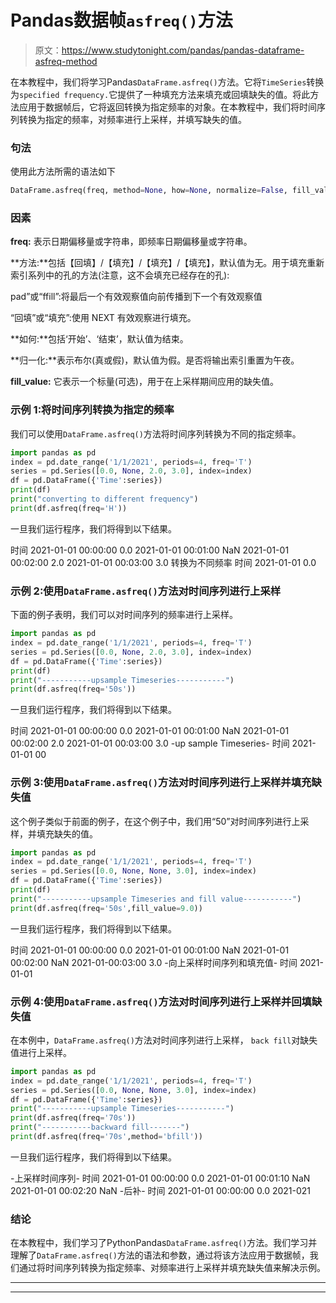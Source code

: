 # Pandas数据帧`asfreq()`方法

> 原文：<https://www.studytonight.com/pandas/pandas-dataframe-asfreq-method>

在本教程中，我们将学习Pandas`DataFrame.asfreq()`方法。它将`TimeSeries`转换为`specified frequency.`它提供了一种填充方法来填充或回填缺失的值。将此方法应用于数据帧后，它将返回转换为指定频率的对象。在本教程中，我们将时间序列转换为指定的频率，对频率进行上采样，并填写缺失的值。

### 句法

使用此方法所需的语法如下

```py
DataFrame.asfreq(freq, method=None, how=None, normalize=False, fill_value=None)
```

### 因素

**freq:** 表示日期偏移量或字符串，即频率日期偏移量或字符串。

**方法:**包括【回填】/【填充】/【填充】/【填充】，默认值为无。用于填充重新索引系列中的孔的方法(注意，这不会填充已经存在的孔):

pad”或“ffill”:将最后一个有效观察值向前传播到下一个有效观察值

“回填”或“填充”:使用 NEXT 有效观察进行填充。

**如何:**包括‘开始’、‘结束’，默认值为结束。

**归一化:**表示布尔(真或假)，默认值为假。是否将输出索引重置为午夜。

**fill_value:** 它表示一个标量(可选)，用于在上采样期间应用的缺失值。

### 示例 1:将时间序列转换为指定的频率

我们可以使用`DataFrame.asfreq()`方法将时间序列转换为不同的指定频率。

```py
import pandas as pd
index = pd.date_range('1/1/2021', periods=4, freq='T')
series = pd.Series([0.0, None, 2.0, 3.0], index=index)
df = pd.DataFrame({'Time':series})
print(df)
print("converting to different frequency")
print(df.asfreq(freq='H'))
```

一旦我们运行程序，我们将得到以下结果。

时间
2021-01-01 00:00:00 0.0
2021-01-01 00:01:00 NaN
2021-01-01 00:02:00 2.0
2021-01-01 00:03:00 3.0
转换为不同频率
时间
2021-01-01 0.0

### 示例 2:使用`DataFrame.asfreq()`方法对时间序列进行上采样

下面的例子表明，我们可以对时间序列的频率进行上采样。

```py
import pandas as pd
index = pd.date_range('1/1/2021', periods=4, freq='T')
series = pd.Series([0.0, None, 2.0, 3.0], index=index)
df = pd.DataFrame({'Time':series})
print(df)
print("-----------upsample Timeseries-----------")
print(df.asfreq(freq='50s'))
```

一旦我们运行程序，我们将得到以下结果。

时间
2021-01-01 00:00:00 0.0
2021-01-01 00:01:00 NaN
2021-01-01 00:02:00 2.0
2021-01-01 00:03:00 3.0
-up sample Timeseries-
时间
2021-01-01 00

### 示例 3:使用`DataFrame.asfreq()`方法对时间序列进行上采样并填充缺失值

这个例子类似于前面的例子，在这个例子中，我们用“50”对时间序列进行上采样，并填充缺失的值。

```py
import pandas as pd
index = pd.date_range('1/1/2021', periods=4, freq='T')
series = pd.Series([0.0, None, None, 3.0], index=index)
df = pd.DataFrame({'Time':series})
print(df)
print("-----------upsample Timeseries and fill value-----------")
print(df.asfreq(freq='50s',fill_value=9.0))
```

一旦我们运行程序，我们将得到以下结果。

时间
2021-01-01 00:00:00 0.0
2021-01-01 00:01:00 NaN
2021-01-01 00:02:00 NaN
2021-01-00:03:00 3.0
-向上采样时间序列和填充值-
时间
2021-01-01

### 示例 4:使用`DataFrame.asfreq()`方法对时间序列进行上采样并回填缺失值

在本例中，`DataFrame.asfreq()`方法对时间序列进行上采样， `back fill`对缺失值进行上采样。

```py
import pandas as pd
index = pd.date_range('1/1/2021', periods=4, freq='T')
series = pd.Series([0.0, None, None, 3.0], index=index)
df = pd.DataFrame({'Time':series})
print("-----------upsample Timeseries-----------")
print(df.asfreq(freq='70s'))
print("-----------backward fill-------")
print(df.asfreq(freq='70s',method='bfill'))
```

一旦我们运行程序，我们将得到以下结果。

-上采样时间序列-
时间
2021-01-01 00:00:00 0.0
2021-01-01 00:01:10 NaN
2021-01-01 00:02:20 NaN
-后补-
时间
2021-01-01 00:00:00 0.0
2021-021

### 结论

在本教程中，我们学习了PythonPandas`DataFrame.asfreq()`方法。我们学习并理解了`DataFrame.asfreq()`方法的语法和参数，通过将该方法应用于数据帧，我们通过将时间序列转换为指定频率、对频率进行上采样并填充缺失值来解决示例。

* * *

* * *